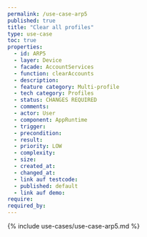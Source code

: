 ```yaml
---
permalink: /use-case-arp5
published: true
title: "Clear all profiles"
type: use-case
toc: true
properties:
  - id: ARP5
  - layer: Device
  - facade: AccountServices
  - function: clearAccounts
  - description:
  - feature category: Multi-profile
  - tech category: Profiles
  - status: CHANGES REQUIRED
  - comments:
  - actor: User
  - component: AppRuntime
  - trigger:
  - precondition:
  - result:
  - priority: LOW
  - complexity:
  - size:
  - created_at:
  - changed_at:
  - link auf testcode:
  - published: default
  - link auf demo:
require:
required_by:
---
```


{% include use-cases/use-case-arp5.md %}
